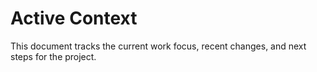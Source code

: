 # Active Context

This document tracks the current work focus, recent changes, and next steps for the project.
